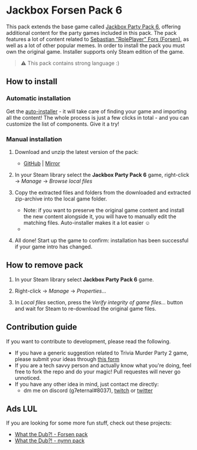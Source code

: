 # Jackbox Forsen Pack 6
This pack extends the base game called [Jackbox Party Pack 6](https://store.steampowered.com/app/1005300/The_Jackbox_Party_Pack_6/), offering additional content for the party games included in this pack.
The pack features a lot of content related to [Sebastian "RolePlayer" Fors (Forsen)](https://twitch.tv/forsen), as well as a lot of other popular memes.
In order to install the pack you must own the original game. Installer supports only Steam edition of the game.

> ⚠ This pack contains strong language :)

## How to install
### Automatic installation
Get the [auto-installer](https://github.com/g7eternal/jackbox-forsen-pack-6/releases/download/0.1.0/jackbox-forsen-pack-6.exe) - it will take care of finding your game and importing all the content! The whole process is just a few clicks in total - and you can customize the list of components. Give it a try!

### Manual installation
1. Download and unzip the latest version of the pack: 
    + [GitHub](https://github.com/g7eternal/jackbox-forsen-pack-6/releases/download/0.1.0/jackbox-forsen-pack-6.zip) | [Mirror](https://g7eternal.ru/misc/jackbox-forsen-pack-6.exe)

2. In your Steam library select the **Jackbox Party Pack 6** game, right-click -> _Manage_ -> _Browse local files_

3. Copy the extracted files and folders from the downloaded and extracted zip-archive into the local game folder.
    + Note: if you want to preserve the original game content and install the new content alongside it, you will have to manually edit the matching files. Auto-installer makes it a lot easier ☺
    + 
4. All done! Start up the game to confirm: installation has been successful if your game intro has changed.

## How to remove pack
1. In your Steam library select **Jackbox Party Pack 6** game.

2. Right-click -> _Manage_ -> _Properties..._

3. In _Local files_ section, press the _Verify integrity of game files..._ button and wait for Steam to re-download the original game files.

## Contribution guide
If you want to contribute to development, please read the following.

- If you have a generic suggestion related to Trivia Murder Party 2 game, please submit your ideas through [this form](https://docs.google.com/forms/d/e/1FAIpQLSf5cuUIGg3B3Zy3oScc2xhHXUreeJTzrasTCXgLtLXc8DPWNw/viewform)
- If you are a tech savvy person and actually know what you're doing, feel free to fork the repo and do your magic! Pull requestes will never go unnoticed.
- If you have any other idea in mind, just contact me directly:
    - dm me on discord (g7eternal#8037), [twitch](https://twitch.tv/g7eternal) or [twitter](https://twitter.com/g7_eternal)

## Ads LUL
If you are looking for some more fun stuff, check out these projects:
- [What the Dub?! - Forsen pack](https://github.com/g7eternal/wtd-forsen-pack)
- [What the Dub?! - nymn pack](https://github.com/badoge/wtd-nymn-pack)

